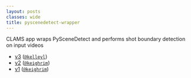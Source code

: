 ```yaml
---
layout: posts
classes: wide
title: pyscenedetect-wrapper
---
```

CLAMS app wraps PySceneDetect and performs shot boundary detection on input videos
- [v3](v3) ([`@kelleyl`](https://github.com/kelleyl))
- [v2](v2) ([`@keighrim`](https://github.com/keighrim))
- [v1](v1) ([`@keighrim`](https://github.com/keighrim))
